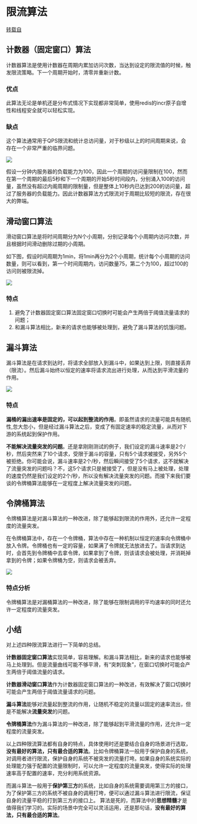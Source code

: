 # 限流算法

[转载自](https://blog.csdn.net/weixin_41846320/article/details/95941361)

## 计数器（固定窗口）算法

计数器算法是使用计数器在周期内累加访问次数，当达到设定的限流值的时候，触发限流策略。下一个周期开始时，清零并重新计数。

### 优点

此算法无论是单机还是分布式情况下实现都非常简单，使用redis的incr原子自增性和线程安全就可以轻松实现。

### 缺点

这个算法通常用于QPS限流和统计总访问量，对于秒级以上的时间周期来说，会存在一个非常严重的临界问题。

![](https://img-blog.csdnimg.cn/20190716091413825.png?x-oss-process=image/watermark,type_ZmFuZ3poZW5naGVpdGk,shadow_10,text_aHR0cHM6Ly9ibG9nLmNzZG4ubmV0L3dlaXhpbl80MTg0NjMyMA==,size_16,color_FFFFFF,t_70)

假设一分钟内服务器的负载能力为100，因此一个周期的访问量限制在100，然而在第一个周期的最后5秒和下一个周期的开始5秒时间段内，分别涌入100的访问量，虽然没有超过内阁周期的限制量，但是整体上10秒内已达到200的访问量，超过了服务器的负载能力。因此计数器算法方式限流对于周期比较短的限流，存在很大的弊端。

## 滑动窗口算法

滑动窗口算法是将时间周期分为N个小周期，分别记录每个小周期内访问次数，并且根据时间滑动删除过期的小周期。

如下图，假设时间周期为1min，将1min再分为2个小周期，统计每个小周期的访问数量，则可以看到，第一个时间周期内，访问数量75，第二个为100，超过100的访问则被限流掉。

![](https://img-blog.csdnimg.cn/20190716091612718.png?x-oss-process=image/watermark,type_ZmFuZ3poZW5naGVpdGk,shadow_10,text_aHR0cHM6Ly9ibG9nLmNzZG4ubmV0L3dlaXhpbl80MTg0NjMyMA==,size_16,color_FFFFFF,t_70)

### 特点

1. 避免了计数器固定窗口算法固定窗口切换时可能会产生两倍于阈值流量请求的问题；
2. 和漏斗算法相比，新来的请求也能够被处理到，避免了漏斗算法的饥饿问题。

## 漏斗算法

漏斗算法是在请求到达时，将请求全部放入到漏斗中，如果达到上限，则直接丢弃（限流）。然后漏斗始终以恒定的速率将请求流出进行处理，从而达到平滑流量的作用。

![](https://img-blog.csdnimg.cn/20190716090944456.png?x-oss-process=image/watermark,type_ZmFuZ3poZW5naGVpdGk,shadow_10,text_aHR0cHM6Ly9ibG9nLmNzZG4ubmV0L3dlaXhpbl80MTg0NjMyMA==,size_16,color_FFFFFF,t_70)

### 特点

**漏桶的漏出速率是固定的，可以起到整流的作用**。即虽然请求的流量可能具有随机性,忽大忽小，但是经过漏斗算法之后，变成了有固定速率的稳定流量，从而对下游的系统起到保护作用。

**不能解决流量突发的问题**。还是拿刚刚测试的例子，我们设定的漏斗速率是2个/秒，然后突然来了10个请求，受限于漏斗的容量，只有5个请求被接受，另外5个被拒绝。你可能会说，漏斗速率是2个/秒，然后瞬间接受了5个请求，这不就解决了流量突发的问题吗？不，这5个请求只是被接受了，但是没有马上被处理，处理的速度仍然是我们设定的2个/秒，所以没有解决流量突发的问题。而接下来我们要谈的令牌桶算法能够在一定程度上解决流量突发的问题。

## 令牌桶算法

令牌桶算法是对漏斗算法的一种改进，除了能够起到限流的作用外，还允许一定程度的流量突发。

在令牌桶算法中，存在一个令牌桶，算法中存在一种机制以恒定的速率向令牌桶中放入令牌。令牌桶也有一定的容量，如果满了令牌就无法放进去了。当请求到达时，会首先到令牌桶中去拿令牌，如果拿到了令牌，则该请求会被处理，并消耗掉拿到的令牌；如果令牌桶为空，则请求会被丢弃。

![](https://img-blog.csdnimg.cn/20190716090944463.png?x-oss-process=image/watermark,type_ZmFuZ3poZW5naGVpdGk,shadow_10,text_aHR0cHM6Ly9ibG9nLmNzZG4ubmV0L3dlaXhpbl80MTg0NjMyMA==,size_16,color_FFFFFF,t_70)

### 特点分析

令牌桶算法是对漏桶算法的一种改进，除了能够在限制调用的平均速率的同时还允许一定程度的流量突发。

## 小结

对上述四种限流算法进行一下简单的总结。 

**计数器固定窗口算法**实现简单，容易理解。和漏斗算法相比，新来的请求也能够被马上处理到。但是流量曲线可能不够平滑，有“突刺现象”，在窗口切换时可能会产生两倍于阈值流量的请求。

**计数器滑动窗口算法**作为计数器固定窗口算法的一种改进，有效解决了窗口切换时可能会产生两倍于阈值流量请求的问题。

 **漏斗算法**能够对流量起到整流的作用，让随机不稳定的流量以固定的速率流出，但是不能解决**流量突发**的问题。

**令牌桶算法**作为漏斗算法的一种改进，除了能够起到平滑流量的作用，还允许一定程度的流量突发。 

以上四种限流算法都有自身的特点，具体使用时还是要结合自身的场景进行选取，**没有最好的算法，只有最合适的算法**。比如令牌桶算法一般用于保护自身的系统，对调用者进行限流，保护自身的系统不被突发的流量打垮。如果自身的系统实际的处理能力强于配置的流量限制时，可以允许一定程度的流量突发，使得实际的处理速率高于配置的速率，充分利用系统资源。

而漏斗算法一般用于**保护第三方**的系统，比如自身的系统需要调用第三方的接口，为了保护第三方的系统不被自身的调用打垮，便可以通过漏斗算法进行限流，保证自身的流量平稳的打到第三方的接口上。 算法是死的，而算法中的**思想精髓**才是值得我们学习的。实际的场景中完全可以灵活运用，还是那句话，**没有最好的算法，只有最合适的算法**。

